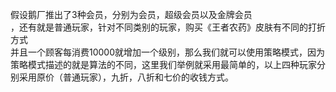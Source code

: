 假设鹅厂推出了3种会员，分别为会员，超级会员以及金牌会员<br/>，还有就是普通玩家，针对不同类别的玩家，购买《王者农药》皮肤有不同的打折方式<br/>并且一个顾客每消费10000就增加一个级别，那么我们就可以使用策略模式，因为策略模式描述的就是算法的不同，这里我们举例就采用最简单的，以上四种玩家分别采用原价（普通玩家），九折，八折和七价的收钱方式。
